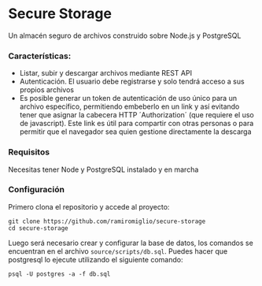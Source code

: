 # Secure Storage

Un almacén seguro de archivos construido sobre Node.js y PostgreSQL

### Características:
+ Listar, subir y descargar archivos mediante REST API
+ Autenticación. El usuario debe registrarse y solo tendrá acceso a sus propios archivos
+ Es posible generar un token de autenticación de uso único para un archivo específico, permitiendo embeberlo en un link y así evitando tener que asignar la cabecera HTTP ´Authorization´ (que requiere el uso de javascript). Este link es útil para compartir con otras personas o para permitir que el navegador sea quien gestione directamente la descarga

### Requisitos

Necesitas tener Node y PostgreSQL instalado y en marcha

### Configuración

Primero clona el repositorio y accede al proyecto:
```
git clone https://github.com/ramiromiglio/secure-storage
cd secure-storage
```

Luego será necesario crear y configurar la base de datos, los comandos se encuentran en el archivo ```source/scripts/db.sql```. Puedes hacer que postgresql lo ejecute utilizando el siguiente comando:

```
psql -U postgres -a -f db.sql
```